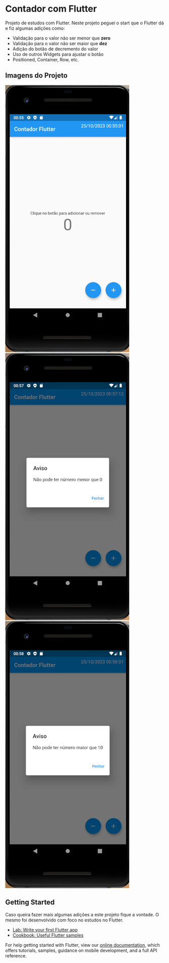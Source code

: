 # Contador com Flutter

Projeto de estudos com Flutter. Neste projeto peguei o start que o Flutter dá e fiz algumas adições como:

 - Validação para o valor não ser menor que **zero**
 - Validação para o valor não ser maior que **dez**
 - Adição do botão de decremento do valor
 - Uso de outros Widgets para ajustar o botão
  - Positioned, Container, Row, etc.

## Imagens do Projeto

![Tela principal do projeto](doc/01-img.PNG)
![Valor menor que zero](doc/02-img.PNG)
![Valor maior que dez](doc/03-img.PNG)

## Getting Started

Caso queira fazer mais algumas adições a este projeto fique a vontade.
O mesmo foi desenvolvido com foco no estudos no Flutter.

- [Lab: Write your first Flutter app](https://flutter.dev/docs/get-started/codelab)
- [Cookbook: Useful Flutter samples](https://flutter.dev/docs/cookbook)

For help getting started with Flutter, view our
[online documentation](https://flutter.dev/docs), which offers tutorials,
samples, guidance on mobile development, and a full API reference.
